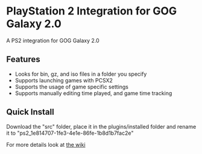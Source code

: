 # PlayStation 2 Integration for GOG Galaxy 2.0
A PS2 integration for GOG Galaxy 2.0

## Features
* Looks for bin, gz, and iso files in a folder you specify
* Supports launching games with PCSX2
* Supports the usage of game specific settings
* Supports manually editing time played, and game time tracking

## Quick Install

Download the "src" folder, place it in the plugins/installed folder and rename it to "ps2_1e814707-1fe3-4e1e-86fe-1b8d1b7fac2e"

For more details look at [the wiki](https://github.com/AHCoder/galaxy-integration-ps2/wiki)
   